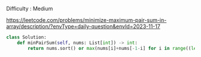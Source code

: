 Difficulty : Medium 

https://leetcode.com/problems/minimize-maximum-pair-sum-in-array/description/?envType=daily-question&envId=2023-11-17 

```python
class Solution:
    def minPairSum(self, nums: List[int]) -> int:
        return nums.sort() or max(nums[i]+nums[-1-i] for i in range((len(nums)>>1)+1))
```
